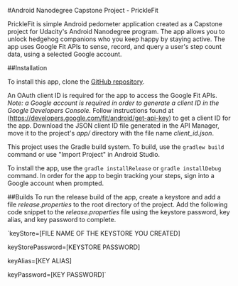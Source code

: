 #Android Nanodegree Capstone Project - PrickleFit

PrickleFit is simple Android pedometer application created as a Capstone project
for Udacity's Android Nanodegree program. The app allows you to unlock hedgehog
companions who you keep happy by staying active. The app uses Google Fit APIs
to sense, record, and query a user's step count data, using a selected Google
account.

##Installation

To install this app, clone the [GitHub repository](https://github.com/grimesmea/Capstone-Project).

An OAuth client ID is required for the app to access the Google Fit APIs. *Note:
a Google account is required in order to generate a client ID in the Google
Developers Console.* Follow instructions found at
(https://developers.google.com/fit/android/get-api-key) to get a client ID for
the app. Download the JSON client ID file generated in the API Manager, move it
to the project's *app/* directory with the file name *client_id.json*.

This project uses the Gradle build system. To build, use the `gradlew build`
command or use "Import Project" in Android Studio.

To install the app, use the `gradle installRelease` or `gradle installDebug`
command. In order for the app to begin tracking your steps, sign into a Google
account when prompted.

##Builds
To run the release build of the app, create a keystore and add a file
*release.properties* to the root directory of the project. Add the following
code snippet to the *release.properties* file using the keystore password,
key alias, and key password to complete.

`keyStore=[FILE NAME OF THE KEYSTORE YOU CREATED]

keyStorePassword=[KEYSTORE PASSWORD]

keyAlias=[KEY ALIAS]

keyPassword=[KEY PASSWORD]`
